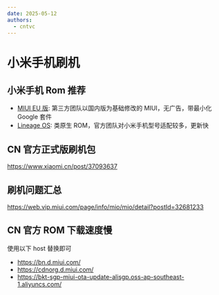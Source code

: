 ```yaml
---
date: 2025-05-12
authors:
  - cntvc
---
```


# 小米手机刷机

<!-- more -->

## 小米手机 Rom 推荐

- [MIUI EU 版](https://xiaomi.eu/community/): 第三方团队以国内版为基础修改的 MIUI，无广告，带最小化 Google 套件
- [Lineage OS](https://lineageos.org/): 类原生 ROM，官方团队对小米手机型号适配较多，更新快

## CN 官方正式版刷机包

https://www.xiaomi.cn/post/37093637

## 刷机问题汇总

https://web.vip.miui.com/page/info/mio/mio/detail?postId=32681233

## CN 官方 ROM 下载速度慢

使用以下 host 替换即可

- https://bn.d.miui.com/
- https://cdnorg.d.miui.com/
- https://bkt-sgp-miui-ota-update-alisgp.oss-ap-southeast-1.aliyuncs.com/
